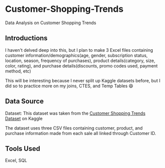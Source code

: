 # Customer-Shopping-Trends
Data Analysis on Customer Shopping Trends

## Introductions
I haven't delved deep into this, but I plan to make 3 Excel files containing customer information/demographics(age, gender, subscription status, location, season, frequency of purchases), 
product details(category, size, color, rating), and purchase details(discounts, promo codes used, payment method, etc)

This will be interesting because I never split up Kaggle datasets before, but I did so to practice more on my joins, CTES, and Temp Tables 😄
## Data Source
Dataset: This dataset was taken from the [Customer Shopping Trends Dataset](https://www.kaggle.com/datasets/iamsouravbanerjee/customer-shopping-trends-dataset?select=shopping_trends_updated.csv) on Kaggle

The dataset uses three CSV files containing customer, product, and purchase information made from each sale all linked through Customer ID.

## Tools Used

Excel, SQL
